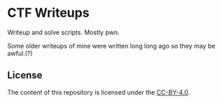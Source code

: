 # CTF Writeups

Writeup and solve scripts. Mostly pwn.

Some older writeups of mine were written long long ago so they may be awful.(?)

## License

The content of this repository is licensed under the [CC-BY-4.0](https://choosealicense.com/licenses/cc-by-sa-4.0/).
